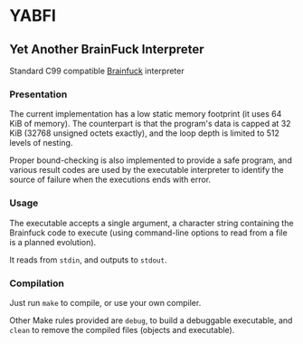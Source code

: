 # YABFI
## Yet Another BrainFuck Interpreter

Standard C99 compatible [Brainfuck](https://en.wikipedia.org/wiki/Brainfuck)
interpreter


### Presentation

The current implementation has a low static memory footprint (it uses 64 KiB of
memory). The counterpart is that the program's data is capped at 32 KiB (32768
unsigned octets exactly), and the loop depth is limited to 512 levels of
nesting.

Proper bound-checking is also implemented to provide a safe program, and various
result codes are used by the executable interpreter to identify the source of
failure when the executions ends with error.


### Usage

The executable accepts a single argument, a character string containing the
Brainfuck code to execute (using command-line options to read from a file is a
planned evolution).

It reads from `stdin`, and outputs to `stdout`.


### Compilation

Just run `make` to compile, or use your own compiler.

Other Make rules provided are `debug`, to build a debuggable executable, and
`clean` to remove the compiled files (objects and executable).
